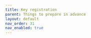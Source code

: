 ```yaml
---
title: Key registration
parent: Things to prepare in advance
layout: default
nav_order: 31
nav_enabled: true
---
```

